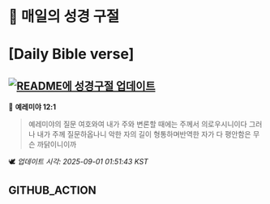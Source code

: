# 🙏 매일의 성경 구절
# [Daily Bible verse]
## [![README에 성경구절 업데이트](https://github.com/DONGSUKA/first_test/actions/workflows/update-readme-bible.yml/badge.svg)](https://github.com/DONGSUKA/first_test/actions/workflows/update-readme-bible.yml)
<!-- START_BIBLE_VERSE -->
📖 **예레미야 12:1**
> 예레미야의 질문 여호와여 내가 주와 변론할 때에는 주께서 의로우시니이다 그러나 내가 주께 질문하옵나니 악한 자의 길이 형통하며반역한 자가 다 평안함은 무슨 까닭이니이까

🕊️ _업데이트 시각: 2025-09-01 01:51:43 KST_
  <!-- END_BIBLE_VERSE -->
## GITHUB_ACTION
